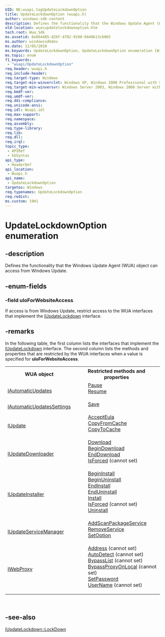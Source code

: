 ```yaml
---
UID: NE:wuapi.tagUpdateLockdownOption
title: UpdateLockdownOption (wuapi.h)
author: windows-sdk-content
description: Defines the functionality that the Windows Update Agent (WUA) object can access from Windows Update.
old-location: wua\updatelockdownoption.htm
tech.root: Wua_Sdk
ms.assetid: 6e664485-d26f-4702-9190-9440b13c60b5
ms.author: windowssdkdev
ms.date: 12/05/2018
ms.keywords: UpdateLockdownOption, UpdateLockdownOption enumeration [Windows Update Agent], uloForWebsiteAccess, wua.updatelockdownoption, wuapi/UpdateLockdownOption, wuapi/uloForWebsiteAccess
ms.topic: enum
f1_keywords: 
 - "wuapi/UpdateLockdownOption"
req.header: wuapi.h
req.include-header: 
req.target-type: Windows
req.target-min-winverclnt: Windows XP, Windows 2000 Professional with SP3 [desktop apps only]
req.target-min-winversvr: Windows Server 2003, Windows 2000 Server with SP3 [desktop apps only]
req.kmdf-ver: 
req.umdf-ver: 
req.ddi-compliance: 
req.unicode-ansi: 
req.idl: Wuapi.idl
req.max-support: 
req.namespace: 
req.assembly: 
req.type-library: 
req.lib: 
req.dll: 
req.irql: 
topic_type:
 - APIRef
 - kbSyntax
api_type:
 - HeaderDef
api_location:
 - Wuapi.h
api_name:
 - UpdateLockdownOption
targetos: Windows
req.typenames: UpdateLockdownOption
req.redist: 
ms.custom: 19H1
---
```


# UpdateLockdownOption enumeration


## -description


Defines the functionality that the Windows Update Agent (WUA) object can access from Windows Update.


## -enum-fields




### -field uloForWebsiteAccess

If access is from Windows Update, restrict access to the WUA interfaces that implement the <a href="https://docs.microsoft.com/windows/desktop/api/wuapi/nn-wuapi-iupdatelockdown">IUpdateLockdown</a> interface. 


## -remarks



In the following table, the first column lists the interfaces that  implement the <a href="https://docs.microsoft.com/windows/desktop/api/wuapi/nn-wuapi-iupdatelockdown">IUpdateLockdown</a> interface. The second column lists the methods and properties that are restricted by the WUA interfaces when a value is specified for <b>uloForWebsiteAccess</b>.

<table>
<tr>
<th>WUA object</th>
<th>Restricted methods and properties</th>
</tr>
<tr>
<td>
<a href="https://docs.microsoft.com/windows/desktop/api/wuapi/nn-wuapi-iautomaticupdates">IAutomaticUpdates</a>
</td>
<td>
<dl>
<dd>
<a href="https://docs.microsoft.com/windows/desktop/api/wuapi/nf-wuapi-iautomaticupdates-pause">Pause</a>
</dd>
<dd>
<a href="https://docs.microsoft.com/windows/desktop/api/wuapi/nf-wuapi-iautomaticupdates-resume">Resume</a>
</dd>
</dl>
</td>
</tr>
<tr>
<td>
<a href="https://docs.microsoft.com/windows/desktop/api/wuapi/nn-wuapi-iautomaticupdatessettings">IAutomaticUpdatesSettings</a>
</td>
<td>
<dl>
<dd>
<a href="https://docs.microsoft.com/windows/desktop/api/wuapi/nf-wuapi-iautomaticupdatessettings-save">Save</a>
</dd>
</dl>
</td>
</tr>
<tr>
<td>
<a href="https://docs.microsoft.com/windows/desktop/api/wuapi/nn-wuapi-iupdate">IUpdate</a>
</td>
<td>
<dl>
<dd>
<a href="https://docs.microsoft.com/windows/desktop/api/wuapi/nf-wuapi-iupdate-accepteula">AcceptEula</a>
</dd>
<dd>
<a href="https://docs.microsoft.com/windows/desktop/api/wuapi/nf-wuapi-iupdate-copyfromcache">CopyFromCache</a>
</dd>
<dd>
<a href="https://docs.microsoft.com/windows/desktop/api/wuapi/nf-wuapi-iupdate2-copytocache">CopyToCache</a>
</dd>
</dl>
</td>
</tr>
<tr>
<td>
<a href="https://docs.microsoft.com/windows/desktop/api/wuapi/nn-wuapi-iupdatedownloader">IUpdateDownloader</a>
</td>
<td>
<dl>
<dd>
<a href="https://docs.microsoft.com/windows/desktop/api/wuapi/nf-wuapi-iupdatedownloader-download">Download</a>
</dd>
<dd>
<a href="https://docs.microsoft.com/windows/desktop/api/wuapi/nf-wuapi-iupdatedownloader-begindownload">BeginDownload</a>
</dd>
<dd>
<a href="https://docs.microsoft.com/windows/desktop/api/wuapi/nf-wuapi-iupdatedownloader-enddownload">EndDownload</a>
</dd>
<dd>
<a href="https://docs.microsoft.com/windows/desktop/api/wuapi/nf-wuapi-iupdatedownloader-get_isforced">IsForced</a> (cannot set)</dd>
</dl>
</td>
</tr>
<tr>
<td>
<a href="https://docs.microsoft.com/windows/desktop/api/wuapi/nn-wuapi-iupdateinstaller">IUpdateInstaller</a>
</td>
<td>
<dl>
<dd>
<a href="https://docs.microsoft.com/windows/desktop/api/wuapi/nf-wuapi-iupdateinstaller-begininstall">BeginInstall</a>
</dd>
<dd>
<a href="https://docs.microsoft.com/windows/desktop/api/wuapi/nf-wuapi-iupdateinstaller-beginuninstall">BeginUninstall</a>
</dd>
<dd>
<a href="https://docs.microsoft.com/windows/desktop/api/wuapi/nf-wuapi-iupdateinstaller-endinstall">EndInstall</a>
</dd>
<dd>
<a href="https://docs.microsoft.com/windows/desktop/api/wuapi/nf-wuapi-iupdateinstaller-enduninstall">EndUninstall</a>
</dd>
<dd>
<a href="https://docs.microsoft.com/windows/desktop/api/wuapi/nf-wuapi-iupdateinstaller-install">Install</a>
</dd>
<dd>
<a href="https://docs.microsoft.com/windows/desktop/api/wuapi/nf-wuapi-iupdateinstaller-get_isforced">IsForced</a> (cannot set)</dd>
<dd>
<a href="https://docs.microsoft.com/windows/desktop/api/wuapi/nf-wuapi-iupdateinstaller-uninstall">Uninstall</a>
</dd>
</dl>
</td>
</tr>
<tr>
<td>
<a href="https://docs.microsoft.com/windows/desktop/api/wuapi/nn-wuapi-iupdateservicemanager">IUpdateServiceManager</a>
</td>
<td>
<dl>
<dd>
<a href="https://docs.microsoft.com/windows/desktop/api/wuapi/nf-wuapi-iupdateservicemanager-addscanpackageservice">AddScanPackageService</a>
</dd>
<dd>
<a href="https://docs.microsoft.com/windows/desktop/api/wuapi/nf-wuapi-iupdateservicemanager-removeservice">RemoveService</a>
</dd>
<dd>
<a href="https://docs.microsoft.com/windows/desktop/api/wuapi/nf-wuapi-iupdateservicemanager-setoption">SetOption</a>
</dd>
</dl>
</td>
</tr>
<tr>
<td>
<a href="https://docs.microsoft.com/windows/desktop/api/wuapi/nn-wuapi-iwebproxy">IWebProxy</a>
</td>
<td>
<dl>
<dd>
<a href="https://docs.microsoft.com/windows/desktop/api/wuapi/nf-wuapi-iwebproxy-get_address">Address</a> (cannot set)</dd>
<dd>
<a href="https://docs.microsoft.com/windows/desktop/api/wuapi/nf-wuapi-iwebproxy-get_autodetect">AutoDetect</a> (cannot set)</dd>
<dd>
<a href="https://docs.microsoft.com/windows/desktop/api/wuapi/nf-wuapi-iwebproxy-get_bypasslist">BypassList</a> (cannot set)</dd>
<dd>
<a href="https://docs.microsoft.com/windows/desktop/api/wuapi/nf-wuapi-iwebproxy-get_bypassproxyonlocal">BypassProxyOnLocal</a> (cannot set)</dd>
<dd>
<a href="https://docs.microsoft.com/windows/desktop/api/wuapi/nf-wuapi-iwebproxy-setpassword">SetPassword</a>
</dd>
<dd>
<a href="https://docs.microsoft.com/windows/desktop/api/wuapi/nf-wuapi-iwebproxy-get_username">UserName</a> (cannot set)</dd>
</dl>
</td>
</tr>
</table>
 




## -see-also




<a href="https://docs.microsoft.com/windows/desktop/api/wuapi/nf-wuapi-iupdatelockdown-lockdown">IUpdateLockdown::LockDown</a>
 

 

